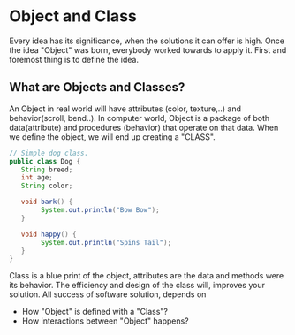 # Object and Class

Every idea has its significance, when the solutions it can offer is high. Once the idea "Object" was born, everybody worked towards to apply it. First and foremost thing is to define the idea.  

## What are Objects and Classes?
An Object in real world will have attributes (color, texture,..) and behavior(scroll, bend..). In computer world, Object is a package of both data(attribute) and procedures (behavior) that operate on that data. When we define the object, we will end up creating a "CLASS".

```java
// Simple dog class.
public class Dog {
   String breed;
   int age;
   String color;

   void bark() {
	    System.out.println("Bow Bow");
   }

   void happy() {
	    System.out.println("Spins Tail");
   }
}
```

Class is a blue print of the object, attributes are the data and methods were its behavior. The efficiency and design of the class will, improves your solution. All success of software solution, depends on

* How "Object" is defined with a "Class"?
* How interactions between "Object" happens?
